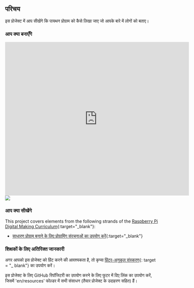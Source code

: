 ## परिचय

इस प्रोजेक्ट में आप सीखेंगे कि पायथन प्रोग्राम को कैसे लिखा जाए जो आपके बारे में लोगों को बताए।

### आप क्या बनाएँगे

<div class="trinket">
  <iframe src="https://trinket.io/embed/python/a1f663ae0d?outputOnly=true&start=result" width="600" height="500" frameborder="0" marginwidth="0" marginheight="0" allowfullscreen>
  </iframe>
  <img src="images/me-final.png">
</div>

### आप क्या सीखेंगे

This project covers elements from the following strands of the [Raspberry Pi Digital Making Curriculum](https://rpf.io/curriculum){:target="_blank"}:

+ [साधारण प्रोग्राम बनाने के लिए प्रोग्रामिंग संरचनाओं का उपयोग करें](https://www.raspberrypi.org/curriculum/programming/creator){:target="_blank"}

### शिक्षकों के लिए अतिरिक्त जानकारी

अगर आपको इस प्रोजेक्ट को प्रिंट करने की आवश्यकता है, तो कृप्या [प्रिंटर-अनुकूल संस्करण](https://projects.raspberrypi.org/en/projects/about-me/print){: target = "_ blank"} का उपयोग करें।

इस प्रोजेक्ट के लिए GitHub रिपॉजिटरी का उपयोग करने के लिए फुटर में दिए लिंक का उपयोग करें, जिसमें 'en/resources' फोल्डर में सभी संसाधन (तैयार प्रोजेक्ट के उदाहरण सहित) हैं।